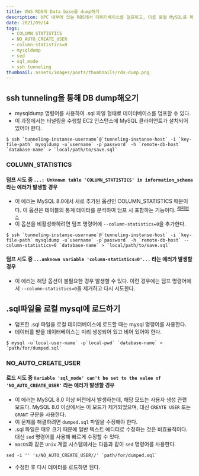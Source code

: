 ```yaml
---
title: AWS RDS의 Data base를 dump하기
description: VPC 내부에 있는 RDS에서 데이터베이스를 덤프하고, 이를 로컬 MySQL로 복구하는 과정에서 겪은 문제들을 기록한다.
date: 2021/09/14
tags:
  - COLUMN_STATISTICS
  - NO_AUTO_CREATE_USER
  - column-statistics=0
  - mysqldump
  - sed
  - sql_mode
  - ssh tunneling
thumbnail: assets/images/posts/thumbnails/rds-dump.png
---
```


## ssh tunneling을 통해 DB dump해오기

- mysqldump 명령어를 사용하여 .sql 파일 형태로 데이터베이스를 덤프할 수 있다.
- 이 과정에서는 터널링을 수행할 EC2 인스턴스에 MySQL 클라이언트가 설치되어 있어야 한다.

```shell
$ ssh `tunneling-instanse-username`@`tunneling-instanse-host` -i `key-file-path` mysqldump -u`username` -p`password` -h `remote-db-host` `database-name` > `local/path/to/save.sql`
```

### COLUMN_STATISTICS

#### 덤프 시도 중 `...: Unknown table 'COLUMN_STATISTICS' in information_schema` 라는 에러가 발생할 경우

- 이 에러는 MySQL 8.0에서 새로 추가된 옵션인 COLUMN_STATISTICS 때문이다. 이 옵션은 테이블의 통계 데이터를 분석하여 덤프 시 포함하는 기능이다. <sup>[레퍼런스](https://jay-ji.tistory.com/62)</sup>
- 이 옵션을 비활성화하려면 덤프 명령어에 `--column-statistics=0`을 추가한다.

```shell
$ ssh `tunneling-instanse-username`@`tunneling-instanse-host` -i `key-file-path` mysqldump -u`username` -p`password` -h `remote-db-host` --column-statistics=0 `database-name` > `local/path/to/save.sql`
```

#### 덤프 시도 중 `...unknown variable 'column-statistics=0'...` 라는 에러가 발생할 경우

- 이 에러는 해당 옵션이 불필요한 경우 발생할 수 있다. 이런 경우에는 덤프 명령어에서 `--column-statistics=0`을 제거하고 다시 시도한다.

## .sql파일을 로컬 mysql에 로드하기

- 덤프한 .sql 파일을 로컬 데이터베이스에 로드할 때는 mysql 명령어를 사용한다.
- 데이터를 받을 데이터베이스는 미리 생성되어 있고 비어 있어야 한다.

```shell
$ mysql -u`local-user-name` -p`local-pwd` `database-name` < `path/for/dumped.sql`
```

### NO_AUTO_CREATE_USER

#### 로드 시도 중 `Variable 'sql_mode' can't be set to the value of 'NO_AUTO_CREATE_USER'` 라는 에러가 발생할 경우

- 이 에러는 MySQL 8.0 이상 버전에서 발생하는데, 해당 모드는 사용자 생성 관련 모드다. MySQL 8.0 이상에서는 이 모드가 제거되었으며, 대신 `CREATE USER` 또는 `GRANT` 구문을 사용한다.
- 이 문제를 해결하려면 `dumped.sql` 파일을 수정해야 한다.
- .sql 파일은 매우 크기 때문에 일반 텍스트 에디터로 수정하는 것은 비효율적이다. 대신 `sed` 명령어를 사용해 빠르게 수정할 수 있다.
- `macOS`와 같은 `Unix` 계열 시스템에서는 다음과 같이 `sed` 명령어를 사용한다.

```shell
sed -i '' 's/NO_AUTO_CREATE_USER//' `path/for/dumped.sql`
```

- 수정한 후 다시 데이터를 로드하면 된다.
